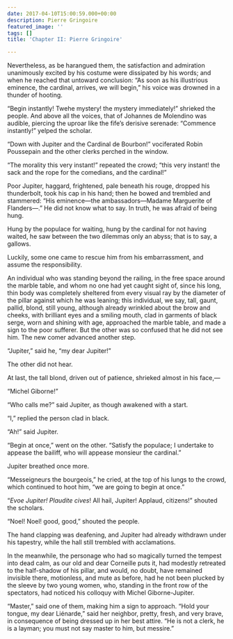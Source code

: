 ```yaml
---
date: 2017-04-10T15:00:59.000+00:00
description: Pierre Gringoire
featured_image: ''
tags: []
title: 'Chapter II: Pierre Gringoire'

---
```

Nevertheless, as be harangued them, the satisfaction and admiration
unanimously excited by his costume were dissipated by his words; and when
he reached that untoward conclusion: “As soon as his illustrious eminence,
the cardinal, arrives, we will begin,” his voice was drowned in a thunder
of hooting.

“Begin instantly! Twehe mystery! the mystery immediately!” shrieked the people. And above all the voices, that of Johannes de Molendino was audible, piercing the uproar like the fife’s derisive serenade: “Commence instantly!” yelped the scholar.

“Down with Jupiter and the Cardinal de Bourbon!” vociferated Robin
Poussepain and the other clerks perched in the window.

“The morality this very instant!” repeated the crowd; “this very instant!
the sack and the rope for the comedians, and the cardinal!”

Poor Jupiter, haggard, frightened, pale beneath his rouge, dropped his
thunderbolt, took his cap in his hand; then he bowed and trembled and
stammered: “His eminence—the ambassadors—Madame Marguerite of
Flanders—.” He did not know what to say. In truth, he was afraid of
being hung.

Hung by the populace for waiting, hung by the cardinal for not having
waited, he saw between the two dilemmas only an abyss; that is to say, a
gallows.

Luckily, some one came to rescue him from his embarrassment, and assume
the responsibility.

An individual who was standing beyond the railing, in the free space
around the marble table, and whom no one had yet caught sight of, since
his long, thin body was completely sheltered from every visual ray by the
diameter of the pillar against which he was leaning; this individual, we
say, tall, gaunt, pallid, blond, still young, although already wrinkled
about the brow and cheeks, with brilliant eyes and a smiling mouth, clad
in garments of black serge, worn and shining with age, approached the
marble table, and made a sign to the poor sufferer. But the other was so
confused that he did not see him. The new comer advanced another step.

“Jupiter,” said he, “my dear Jupiter!”

The other did not hear.

At last, the tall blond, driven out of patience, shrieked almost in his
face,—

“Michel Giborne!”

“Who calls me?” said Jupiter, as though awakened with a start.

“I,” replied the person clad in black.

“Ah!” said Jupiter.

“Begin at once,” went on the other. “Satisfy the populace; I undertake to
appease the bailiff, who will appease monsieur the cardinal.”

Jupiter breathed once more.

“Messeigneurs the bourgeois,” he cried, at the top of his lungs to the
crowd, which continued to hoot him, “we are going to begin at once.”

“_Evoe Jupiter! Plaudite cives_! All hail, Jupiter! Applaud,
citizens!” shouted the scholars.

“Noel! Noel! good, good,” shouted the people.

The hand clapping was deafening, and Jupiter had already withdrawn under
his tapestry, while the hall still trembled with acclamations.

In the meanwhile, the personage who had so magically turned the tempest
into dead calm, as our old and dear Corneille puts it, had modestly
retreated to the half-shadow of his pillar, and would, no doubt, have
remained invisible there, motionless, and mute as before, had he not been
plucked by the sleeve by two young women, who, standing in the front row
of the spectators, had noticed his colloquy with Michel Giborne-Jupiter.

“Master,” said one of them, making him a sign to approach. “Hold your
tongue, my dear Liénarde,” said her neighbor, pretty, fresh, and very
brave, in consequence of being dressed up in her best attire. “He is not a
clerk, he is a layman; you must not say master to him, but messire.”